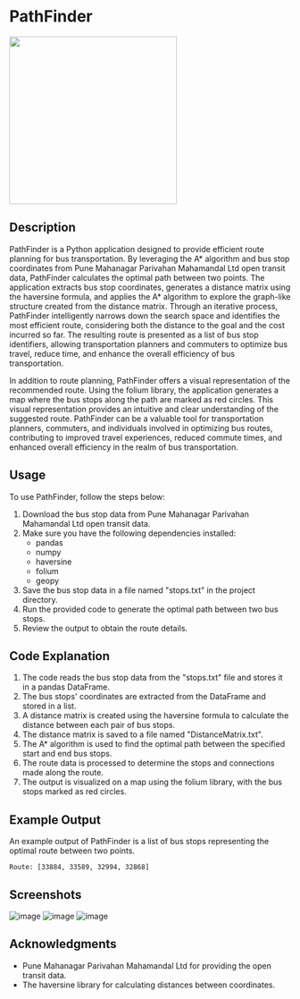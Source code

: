 # PathFinder
<img src="https://github.com/atharv-patil/pathfinder/assets/83455141/563df622-0de2-4242-b47b-ec433bdafcdb"  width="300" height="300">

## Description

PathFinder is a Python application designed to provide efficient route planning for bus transportation. By leveraging the A* algorithm and bus stop coordinates from Pune Mahanagar Parivahan Mahamandal Ltd open transit data, PathFinder calculates the optimal path between two points. The application extracts bus stop coordinates, generates a distance matrix using the haversine formula, and applies the A* algorithm to explore the graph-like structure created from the distance matrix. Through an iterative process, PathFinder intelligently narrows down the search space and identifies the most efficient route, considering both the distance to the goal and the cost incurred so far. The resulting route is presented as a list of bus stop identifiers, allowing transportation planners and commuters to optimize bus travel, reduce time, and enhance the overall efficiency of bus transportation.

In addition to route planning, PathFinder offers a visual representation of the recommended route. Using the folium library, the application generates a map where the bus stops along the path are marked as red circles. This visual representation provides an intuitive and clear understanding of the suggested route. PathFinder can be a valuable tool for transportation planners, commuters, and individuals involved in optimizing bus routes, contributing to improved travel experiences, reduced commute times, and enhanced overall efficiency in the realm of bus transportation.
## Usage
To use PathFinder, follow the steps below:

1. Download the bus stop data from Pune Mahanagar Parivahan Mahamandal Ltd open transit data.
2. Make sure you have the following dependencies installed:
   - pandas
   - numpy
   - haversine
   - folium
   - geopy
3. Save the bus stop data in a file named "stops.txt" in the project directory.
4. Run the provided code to generate the optimal path between two bus stops.
5. Review the output to obtain the route details.

## Code Explanation
1. The code reads the bus stop data from the "stops.txt" file and stores it in a pandas DataFrame.
2. The bus stops' coordinates are extracted from the DataFrame and stored in a list.
3. A distance matrix is created using the haversine formula to calculate the distance between each pair of bus stops.
4. The distance matrix is saved to a file named "DistanceMatrix.txt".
5. The A* algorithm is used to find the optimal path between the specified start and end bus stops.
6. The route data is processed to determine the stops and connections made along the route.
7. The output is visualized on a map using the folium library, with the bus stops marked as red circles.

## Example Output
An example output of PathFinder is a list of bus stops representing the optimal route between two points.

```
Route: [33884, 33589, 32994, 32868]
```

## Screenshots
![image](https://github.com/atharv-patil/pathfinder/assets/83455141/22f88985-fa25-4403-b574-4ae1b7a4280f)
![image](https://github.com/atharv-patil/pathfinder/assets/83455141/839decdc-a5c5-476e-8fb2-7f4c14cd4951)
![image](https://github.com/atharv-patil/pathfinder/assets/83455141/5e249236-2d4e-4f38-9a69-411d05684bde)



## Acknowledgments
- Pune Mahanagar Parivahan Mahamandal Ltd for providing the open transit data.
- The haversine library for calculating distances between coordinates.
